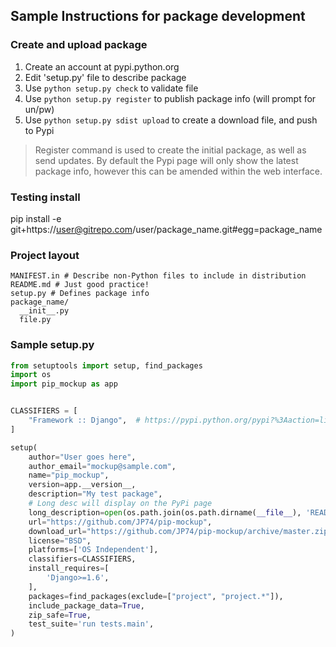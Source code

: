 ## Sample Instructions for package development

### Create and upload package
1. Create an account at pypi.python.org
2. Edit 'setup.py' file to describe package
3. Use `python setup.py check` to validate file
4. Use `python setup.py register` to publish package info (will prompt for un/pw)
5. Use `python setup.py sdist upload` to create a download file, and push to Pypi

> Register command is used to create the initial package, as well as send updates. By default the Pypi page will only show the latest package info, however this can be amended within the web interface.

### Testing install
pip install -e git+https://user@gitrepo.com/user/package_name.git#egg=package_name

### Project layout
```
MANIFEST.in # Describe non-Python files to include in distribution
README.md # Just good practice!
setup.py # Defines package info
package_name/
  __init__.py
  file.py
```

### Sample setup.py
```python
from setuptools import setup, find_packages
import os
import pip_mockup as app


CLASSIFIERS = [
    "Framework :: Django",  # https://pypi.python.org/pypi?%3Aaction=list_classifiers
]

setup(
    author="User goes here",
    author_email="mockup@sample.com",
    name="pip_mockup",
    version=app.__version__,
    description="My test package",
    # Long desc will display on the PyPi page
    long_description=open(os.path.join(os.path.dirname(__file__), 'README.md')).read(),
    url="https://github.com/JP74/pip-mockup",
    download_url="https://github.com/JP74/pip-mockup/archive/master.zip",
    license="BSD",
    platforms=['OS Independent'],
    classifiers=CLASSIFIERS,
    install_requires=[
        'Django>=1.6',
    ],
    packages=find_packages(exclude=["project", "project.*"]),
    include_package_data=True,
    zip_safe=True,
    test_suite='run tests.main',
)

